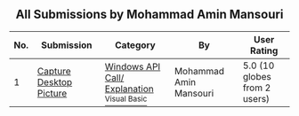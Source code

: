 ﻿<div align="center">

## All Submissions by Mohammad Amin Mansouri

</div>

No.  | Submission | Category | By   | User Rating
---- | ---------- | -------- | ---- | -----------
1 | [Capture Desktop Picture <br />](https://github.com/Planet-Source-Code/mohammad-amin-mansouri-capture-desktop-picture__1-73822) | [Windows API Call/ Explanation<br /><sup>Visual Basic</sup>](../ByCategory/windows-api-call-explanation__1-39.md) | Mohammad Amin Mansouri | 5.0 (10 globes from 2 users)

